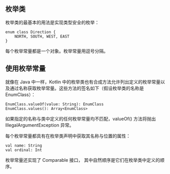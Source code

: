 ## 枚举类

枚举类的最基本的用法是实现类型安全的枚举：

```
enum class Direction {
    NORTH, SOUTH, WEST, EAST
}
```

每个枚举常量都是一个对象。枚举常量用逗号分隔。

## 使用枚举常量

就像在 Java 中一样，Kotlin 中的枚举类也有合成方法允许列出定义的枚举常量以及通过名称获取枚举常量。这些方法的签名如下（假设枚举类的名称是 EnumClass）：

```
EnumClass.valueOf(value: String): EnumClass
EnumClass.values(): Array<EnumClass>
```

如果指定的名称与类中定义的任何枚举常量均不匹配，valueOf() 方法将抛出 IllegalArgumentException 异常。

每个枚举常量都具有在枚举类声明中获取其名称与位置的属性：

```
val name: String
val ordinal: Int
```

枚举常量还实现了 Comparable 接口， 其中自然顺序是它们在枚举类中定义的顺序。
